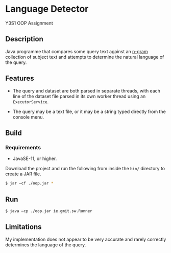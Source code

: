 # Language Detector

Y3S1 OOP Assignment

## Description

Java programme that compares some query text against an [n-gram](https://en.wikipedia.org/wiki/N-gram) collection of subject text and attempts to determine the natural language of the query.

## Features

- The query and dataset are both parsed in separate threads, with each line of the dataset file parsed in its own worker thread using an `ExecutorService`.

- The query may be a text file, or it may be a string typed directly from the console menu.

## Build

### Requirements

- JavaSE-11, or higher.

Download the project and run the following from inside the `bin/` directory to create a JAR file.

```sh
$ jar –cf ./oop.jar *
```

## Run

```sh
$ java –cp ./oop.jar ie.gmit.sw.Runner
```

## Limitations

My implementation does not appear to be very accurate and rarely correctly determines the language of the query.
